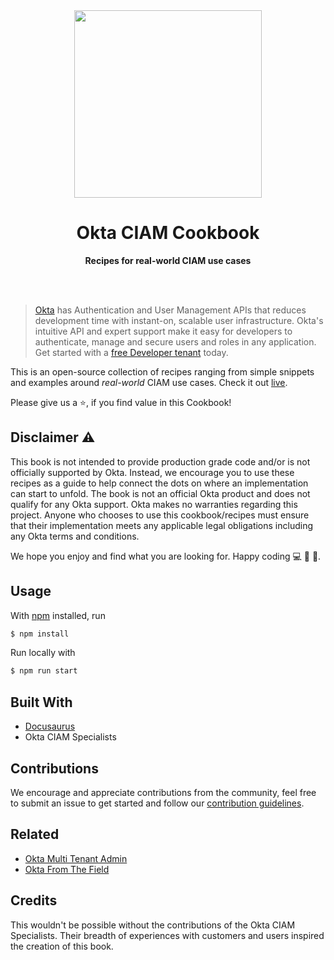 <div align="center">
	<a href="https://ciam.solutions/"><img src="/static/img/cookbook-cover.png" width="300px"></a>
    	<h1>Okta CIAM Cookbook</h1>
	<p>
	    <b>Recipes for real-world CIAM use cases</b>
	</p>
    <br>
    <br>
</div>

> [Okta](https://developer.okta.com/) has Authentication and User Management APIs that reduces development time with instant-on, scalable user infrastructure. Okta's intuitive API and expert support make it easy for developers to authenticate, manage and secure users and roles in any application.
> Get started with a [free Developer tenant](https://developer.okta.com/) today.

This is an open-source collection of recipes ranging from simple snippets and examples around *real-world* CIAM use cases. Check it out [live](https://ciam.solutions/).

Please give us a :star:, if you find value in this Cookbook!

## Disclaimer :warning:

This book is not intended to provide production grade code and/or is not officially supported by Okta. Instead, we encourage you to use these recipes as a guide to help connect the dots on where an implementation can start to unfold. The book is not an official Okta product and does not qualify for any Okta support. Okta makes no warranties regarding this project. Anyone who chooses to use this cookbook/recipes must ensure that their implementation meets any applicable legal obligations including any Okta terms and conditions.

We hope you enjoy and find what you are looking for. Happy coding 💻 🎉 🌈.


## Usage

With [npm](https://npmjs.org/) installed, run

```bash
$ npm install
```

Run locally with

```bash
$ npm run start
```

## Built With

- [Docusaurus](https://docusaurus.io/)
- Okta CIAM Specialists

## Contributions

We encourage and appreciate contributions from the community, feel free to submit an issue to get started and follow our [contribution guidelines](./CONTRIBUTING.md).

## Related

- [Okta Multi Tenant Admin](https://docs.idp.rocks/)
- [Okta From The Field](https://www.okta-from-the-field.com)

## Credits

This wouldn't be possible without the contributions of the Okta CIAM Specialists. Their breadth of experiences with customers and users inspired the creation of this book.
